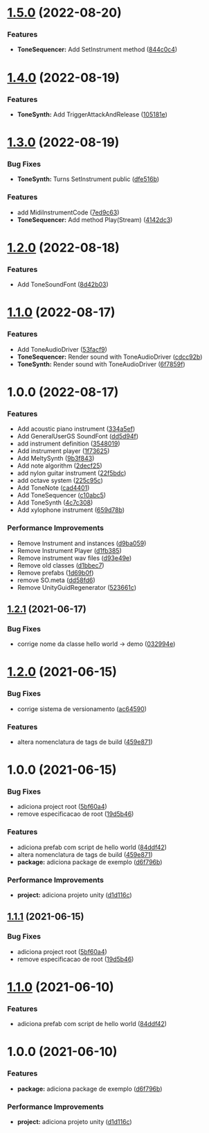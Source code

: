 # [1.5.0](https://github.com/homy-game-studio/hgs-unity-tone/compare/v1.4.0...v1.5.0) (2022-08-20)


### Features

* **ToneSequencer:** Add SetInstrument method ([844c0c4](https://github.com/homy-game-studio/hgs-unity-tone/commit/844c0c4bf4d95174cb883065728525460a464998))

# [1.4.0](https://github.com/homy-game-studio/hgs-unity-tone/compare/v1.3.0...v1.4.0) (2022-08-19)


### Features

* **ToneSynth:** Add TriggerAttackAndRelease ([105181e](https://github.com/homy-game-studio/hgs-unity-tone/commit/105181ee2e0b0f0770b96a556334996a1173609d))

# [1.3.0](https://github.com/homy-game-studio/hgs-unity-tone/compare/v1.2.0...v1.3.0) (2022-08-19)


### Bug Fixes

* **ToneSynth:** Turns SetInstrument public ([dfe516b](https://github.com/homy-game-studio/hgs-unity-tone/commit/dfe516bab2910611afaed3aa7d22746cd8f59a4f))


### Features

* add MidiInstrumentCode ([7ed9c63](https://github.com/homy-game-studio/hgs-unity-tone/commit/7ed9c6365a56d34bb875291e883bfab01bfd9bea))
* **ToneSequencer:** Add method Play(Stream) ([4142dc3](https://github.com/homy-game-studio/hgs-unity-tone/commit/4142dc377fbf59af48e88118474e54ffe5d46205))

# [1.2.0](https://github.com/homy-game-studio/hgs-unity-tone/compare/v1.1.0...v1.2.0) (2022-08-18)


### Features

* Add ToneSoundFont ([8d42b03](https://github.com/homy-game-studio/hgs-unity-tone/commit/8d42b03ba6aab14f72991fca4c920c7e500ca41c))

# [1.1.0](https://github.com/homy-game-studio/hgs-unity-tone/compare/v1.0.0...v1.1.0) (2022-08-17)


### Features

* Add ToneAudioDriver ([53facf9](https://github.com/homy-game-studio/hgs-unity-tone/commit/53facf99644d8ed702dfbd061c409ba8b64184c9))
* **ToneSequencer:** Render sound with ToneAudioDriver ([cdcc92b](https://github.com/homy-game-studio/hgs-unity-tone/commit/cdcc92b92e4296e506823dbb6c4e3c2111f4d965))
* **ToneSynth:** Render sound with ToneAudioDriver ([6f7859f](https://github.com/homy-game-studio/hgs-unity-tone/commit/6f7859f79a76005849ae68bff5f8054a96d37e90))

# 1.0.0 (2022-08-17)


### Features

* Add acoustic piano instrument ([334a5ef](https://github.com/homy-game-studio/hgs-unity-tone/commit/334a5ef16a010400c60979b725ffb4adc79cbd93))
* Add GeneralUserGS SoundFont ([dd5d94f](https://github.com/homy-game-studio/hgs-unity-tone/commit/dd5d94fd4bd6e5b048e0881f880ef3890a2fc512))
* add instrument definition ([3548019](https://github.com/homy-game-studio/hgs-unity-tone/commit/35480198960b515fd983501ac45a181b90bc30e2))
* Add instrument player ([1f73625](https://github.com/homy-game-studio/hgs-unity-tone/commit/1f736250cc60b69131bc29e2ed468bd8f4f1a1c8))
* Add MeltySynth ([9b3f843](https://github.com/homy-game-studio/hgs-unity-tone/commit/9b3f8435614537c773b44b08105d6ca3a00d3c1d))
* Add note algorithm ([2decf25](https://github.com/homy-game-studio/hgs-unity-tone/commit/2decf252b8613a90593ec5fdb8219a90f8795ca6))
* add nylon guitar instrument ([22f5bdc](https://github.com/homy-game-studio/hgs-unity-tone/commit/22f5bdcf2934971de83c0b7dad8fac94fa95b9a1))
* add octave system ([225c95c](https://github.com/homy-game-studio/hgs-unity-tone/commit/225c95ca2aeab9dddf6f5981a89771d367e04968))
* Add ToneNote ([cad4401](https://github.com/homy-game-studio/hgs-unity-tone/commit/cad4401ce4c4a3dc3aa7ce268c7291710de9c814))
* Add ToneSequencer ([c10abc5](https://github.com/homy-game-studio/hgs-unity-tone/commit/c10abc5f2872ed5a8b888bbb04c673724f2359b5))
* Add ToneSynth ([4c7c308](https://github.com/homy-game-studio/hgs-unity-tone/commit/4c7c308476bf7482a8e45e6f01a98b97c3279a68))
* Add xylophone instrument ([659d78b](https://github.com/homy-game-studio/hgs-unity-tone/commit/659d78b0d2640de0e847bfb6546b3535b30806ec))


### Performance Improvements

* Remove Instrument and instances ([d9ba059](https://github.com/homy-game-studio/hgs-unity-tone/commit/d9ba059360fad9abc6ef819a3209521afe1c4740))
* Remove Instrument Player ([d1fb385](https://github.com/homy-game-studio/hgs-unity-tone/commit/d1fb3851fa6503948a1e648ffe8df6e8bd8f8f00))
* Remove instrument wav files ([d93e49e](https://github.com/homy-game-studio/hgs-unity-tone/commit/d93e49e36df862942d13dc1cf93035aa80104e61))
* Remove old classes ([d1bbec7](https://github.com/homy-game-studio/hgs-unity-tone/commit/d1bbec75f5939ab14e5812ebb44ebf26a16c1ca3))
* Remove prefabs ([1d69b0f](https://github.com/homy-game-studio/hgs-unity-tone/commit/1d69b0fe6036c18248b49812245b424c5ae11594))
* remove SO.meta ([dd58fd6](https://github.com/homy-game-studio/hgs-unity-tone/commit/dd58fd6836b445107dcf70d738982a5bcf55b724))
* Remove UnityGuidRegenerator ([523661c](https://github.com/homy-game-studio/hgs-unity-tone/commit/523661c30209be4e6008511a8be6c8d7c6509acd))

## [1.2.1](https://github.com/homy-game-studio/hgs-upm-template/compare/v1.2.0...v1.2.1) (2021-06-17)


### Bug Fixes

* corrige nome da classe hello world -> demo ([032994e](https://github.com/homy-game-studio/hgs-upm-template/commit/032994ea866beb06e6fea366770bea5b43808825))

# [1.2.0](https://github.com/homy-game-studio/hgs-upm-template/compare/v1.1.1...v1.2.0) (2021-06-15)


### Bug Fixes

* corrige sistema de versionamento ([ac64590](https://github.com/homy-game-studio/hgs-upm-template/commit/ac64590f9b7a3bd0b949798140efc6a38939cdbb))


### Features

* altera nomenclatura de tags de build ([459e871](https://github.com/homy-game-studio/hgs-upm-template/commit/459e871015873bfc41cdfaebfd21ba1c04ea354c))

# 1.0.0 (2021-06-15)


### Bug Fixes

* adiciona project root ([5bf60a4](https://github.com/homy-game-studio/hgs-upm-template/commit/5bf60a4a5cf98fb5eb787d85b6e68e367e8fb128))
* remove especificacao de root ([19d5b46](https://github.com/homy-game-studio/hgs-upm-template/commit/19d5b46d635880a9eda55eed4c64e38923567f8d))


### Features

* adiciona prefab com script de hello world ([84ddf42](https://github.com/homy-game-studio/hgs-upm-template/commit/84ddf42b270144ba65757ad2a690c0909a55c4fa))
* altera nomenclatura de tags de build ([459e871](https://github.com/homy-game-studio/hgs-upm-template/commit/459e871015873bfc41cdfaebfd21ba1c04ea354c))
* **package:** adiciona package de exemplo ([d6f796b](https://github.com/homy-game-studio/hgs-upm-template/commit/d6f796b1e58f231000625219de35bb49e929515b))


### Performance Improvements

* **project:** adiciona projeto unity ([d1d116c](https://github.com/homy-game-studio/hgs-upm-template/commit/d1d116cd069b3b87b277b5bf1785a1bff755e445))

## [1.1.1](https://github.com/homy-game-studio/hgs-upm-template/compare/v1.1.0...v1.1.1) (2021-06-15)


### Bug Fixes

* adiciona project root ([5bf60a4](https://github.com/homy-game-studio/hgs-upm-template/commit/5bf60a4a5cf98fb5eb787d85b6e68e367e8fb128))
* remove especificacao de root ([19d5b46](https://github.com/homy-game-studio/hgs-upm-template/commit/19d5b46d635880a9eda55eed4c64e38923567f8d))

# [1.1.0](https://github.com/homy-game-studio/hgs-upm-template/compare/v1.0.0...v1.1.0) (2021-06-10)


### Features

* adiciona prefab com script de hello world ([84ddf42](https://github.com/homy-game-studio/hgs-upm-template/commit/84ddf42b270144ba65757ad2a690c0909a55c4fa))

# 1.0.0 (2021-06-10)


### Features

* **package:** adiciona package de exemplo ([d6f796b](https://github.com/homy-game-studio/hgs-upm-template/commit/d6f796b1e58f231000625219de35bb49e929515b))


### Performance Improvements

* **project:** adiciona projeto unity ([d1d116c](https://github.com/homy-game-studio/hgs-upm-template/commit/d1d116cd069b3b87b277b5bf1785a1bff755e445))
